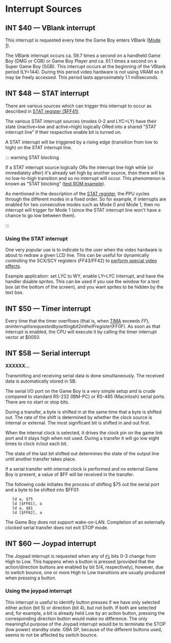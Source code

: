 # Interrupt Sources

## INT $40 — VBlank interrupt

This interrupt is requested every time the Game Boy enters VBlank ([Mode 1](<#FF41 — STAT: LCD status>)).

The VBlank interrupt occurs ca. 59.7 times a second on a handheld Game
Boy (DMG or CGB) or Game Boy Player and ca. 61.1 times a second on a
Super Game Boy (SGB). This interrupt occurs at the beginning of the
VBlank period (LY=144). During this period video hardware is not using
VRAM so it may be freely accessed. This period lasts approximately 1.1
milliseconds.

## INT $48 — STAT interrupt

There are various sources which can trigger this interrupt to occur as
described in [STAT register (\$FF41)](<#FF41 — STAT: LCD status>).

The various STAT interrupt sources (modes 0-2 and LYC=LY) have their 
state (inactive=low and active=high) logically ORed into a shared
"STAT interrupt line" if their respective enable bit is turned on.

A STAT interrupt will be triggered by a rising edge (transition from 
low to high) on the STAT interrupt line.

::: warning STAT blocking

If a STAT interrupt source logically ORs the interrupt line high while 
(or immediately after) it's already set high by another source, then 
there will be no low-to-high transition and so no interrupt will occur. 
This phenomenon is known as "STAT blocking" ([test ROM example](https://github.com/Gekkio/mooneye-gb/blob/2d52008228557f9e713545e702d5b7aa233d09bb/tests/acceptance/ppu/stat_irq_blocking.s#L21-L22)).

As mentioned in the description of the [STAT register](<#FF41 — STAT: LCD status>),
the PPU cycles through the different modes in a fixed order. So for 
example, if interrupts are enabled for two consecutive modes such as 
Mode 0 and Mode 1, then no interrupt will trigger for Mode 1 (since 
the STAT interrupt line won't have a chance to go low between them).

:::

### Using the STAT interrupt

One very popular use is to indicate to the user when the video
hardware is about to redraw a given LCD line. This can be useful for
dynamically controlling the SCX/SCY registers ($FF43/$FF42) to [perform
special video effects](https://github.com/gb-archive/DeadCScroll).

Example application: set LYC to WY, enable LY=LYC interrupt, and have
the handler disable sprites. This can be used if you use the window for
a text box (at the bottom of the screen), and you want sprites to be
hidden by the text box.

## INT $50 — Timer interrupt

Every time that the timer overflows (that is, when [TIMA](<#FF05 — TIMA: Timer counter>) exceeds $FF),
an interrupt is requested by setting bit 2 in the IF register
($FF0F). As soon as that interrupt is enabled, the CPU will execute it by
calling the timer interrupt vector at $0050.

## INT $58 — Serial interrupt

**XXXXXX\...**

Transmitting and receiving serial data is done simultaneously. The
received data is automatically stored in SB.

The serial I/O port on the Game Boy is a very simple setup and is crude
compared to standard RS-232 (IBM-PC) or RS-485 (Macintosh) serial ports.
There are no start or stop bits.

During a transfer, a byte is shifted in at the same time that a byte is
shifted out. The rate of the shift is determined by whether the clock
source is internal or external. The most significant bit is shifted in
and out first.

When the internal clock is selected, it drives the clock pin on the game
link port and it stays high when not used. During a transfer it will go
low eight times to clock in/out each bit.

The state of the last bit shifted out determines the state of the output
line until another transfer takes place.

If a serial transfer with internal clock is performed and no external
Game Boy is present, a value of \$FF will be received in the transfer.

The following code initiates the process of shifting \$75 out the serial
port and a byte to be shifted into \$FF01:

```rgbasm
   ld a, $75
   ld [$FF01], a
   ld a, $81
   ld [$FF02], a
```

The Game Boy does not support wake-on-LAN. Completion of an externally
clocked serial transfer does not exit STOP mode.

## INT $60 — Joypad interrupt

The Joypad interrupt is requested when any of [`P1`](<#FF00 — P1/JOYP: Joypad>) bits 0-3 change
from High to Low. This happens when a button is
pressed (provided that the action/direction buttons are enabled by
bit 5/4, respectively), however, due to switch bounce, one or more High to Low
transitions are usually produced when pressing a button.

### Using the joypad interrupt

This interrupt is useful to identify button presses if we have only selected
either action (bit 5) or direction (bit 4), but not both.
If both are selected and, for example, a bit is already held Low by an action button,
pressing the corresponding direction button would
make no difference. The only meaningful purpose of the Joypad
interrupt would be to terminate the STOP (low power) standby state. GBA SP,
because of the different buttons used, seems to not be affected by
switch bounce.
